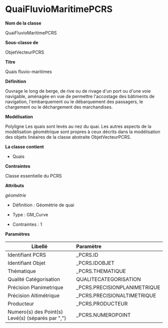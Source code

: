 # QuaiFluvioMaritimePCRS #



**Nom de la classe**

QuaiFluvioMaritimePCRS

**Sous-classe de**

ObjetVecteurPCRS

**Titre**

Quais fluvio-maritimes

**Définition**

Ouvrage le long de berge, de rive ou de rivage d'un port ou d'une voie navigable, aménagée en vue de permettre l'accostage des bâtiments de navigation, l'embarquement ou le débarquement des passagers, le chargement ou le déchargement des marchandises.  

**Modélisation**

Polyligne Les quais sont levés au nez du quai. Les autres aspects de la modélisation géométrique sont propres à  ceux décrits dans la modélisation des objets linéaires de la classe abstraite ObjetVecteurPCRS.

**La classe contient**
- Quais    

**Contraintes**

Classe essentielle du PCRS

**Attributs**

*géométrie*

- Définition : Géométrie de quai

- Type : GM_Curve

- Contraintes : 1

**Paramètres**

| Libellé | Paramètre |
| ---------|:-------------|
|Identifiant PCRS|_PCRS.ID|
|Identifiant Objet|_PCRS.IDOBJET|
|Thématique|_PCRS.THEMATIQUE|
|Qualité Catégorisation|QUALITECATEGORISATION|
|Précision Planimetrique|_PCRS.PRECISIONPLANIMETRIQUE|
|Précision Altimétrique|_PCRS.PRECISIONALTIMETRIQUE|
|Producteur|_PCRS.PRODUCTEUR|
|Numero(s) des Point(s) Levé(s) (séparés par ",")|_PCRS.NUMEROPOINT|

